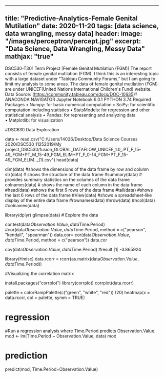 
---
title: "Predictive-Analytics-Female Genital Mutilation"
date: 2020-11-20
tags: [data science, data wrangling, messy data]
header:
  image: "/images/perceptron/percept.jpg"
excerpt: "Data Science, Data Wrangling, Messy Data"
mathjax: "true"
---


DSC530-T301 Term Project
[Female Genital Mutilation (FGM)]
The report consists of female genital mutilation (FGM). I think this is an interesting topic with a large dataset under "Tableau Community Forums," but I am going to limit my analysis to some areas. The data of female genital mutilation (FGM) are under UNICEF(United Nations International Children's Fund) website.
Data Source: 
(https://community.tableau.com/docs/DOC-10635)?
ANACONDA NAVIGATOR 
Jupyter Notebook 6.0.1
PYTHON 3.74
Required Packages
•	Numpy: for basic numerical computation 
•	SciPy: for scientific  computation including statistics
•	StatsModels: for regression and other statistical analysis
•	 Pandas: for representing and analyzing data  
•	Matplotlib: for visualization








#DSC630 Data Exploration

data <- read.csv("C:/Users/14026/Desktop/Data Science Courses 2020/DSC530_11252019/My project_DSC530/fusion_GLOBAL_DATAFLOW_UNICEF_1.0_.PT_F_15-49_FGM+PT_M_15-49_FGM_ELIM+PT_F_0-14_FGM+PT_F_15-49_FGM_ELIM.._(1).csv")
head(data)

dim(data)                   #shows the dimensions of the data frame by row and column
str(data)                   # shows the structure of the data frame
#summary(data)              # provides summary statistics on the columns of the data frame
colnames(data)              # shows the name of each column in the data frame
#head(data)                 #shows the first 6 rows of the data frame
#tail(data)                 #shows the last 6 rows of the data frame
#View(data)                 #shows a spreadsheet-like display of the entire data frame
#rownames(data)
#nrow(data)
#ncol(data)
#colnames(data)


library(dplyr)
glimpse(data)              # Explore the data


cor.test(data$Observation.Value, data$Time.Period)
#cor(data$Observation.Value, data$Time.Period, method = c("pearson", "kendall", "spearman"))
data.cor= cor(data$Observation.Value, data$Time.Period, method = c("pearson"))
data.cor

cov(data$Observation.Value, data$Time.Period)  #result [1] -3.865924

library(Hmisc)
data.rcorr = rcorr(as.matrix(data$Observation.Value, data$Time.Period))


#Visualizing the correlation matrix

install.packages("corrplot")
library(corrplot)
corrplot(data.rcorr)

palette = colorRampPalette(c("green", "white", "red")) (20)
heatmap(x = data.rcorr, col = palette, symm = TRUE)

# regression

#Run a regression analysis where Time.Period predicts Observation.Value.
mod <- lm(Time.Period ~ Observation.Value, data)
mod

# prediction

predict(mod, Time.Period=Observation.Value)

